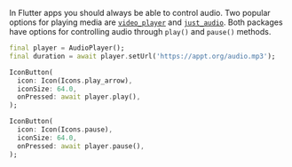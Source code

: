 In Flutter apps you should always be able to control audio. Two popular options for playing media are [`video_player`](https://pub.dev/packages/video_player) and [`just_audio`](https://pub.dev/packages/just_audio). Both packages have options for controlling audio through `play()` and `pause()` methods.

```dart
final player = AudioPlayer();                   
final duration = await player.setUrl('https://appt.org/audio.mp3');

IconButton(
  icon: Icon(Icons.play_arrow),
  iconSize: 64.0,
  onPressed: await player.play(),
);

IconButton(
  icon: Icon(Icons.pause),
  iconSize: 64.0,
  onPressed: await player.pause(),
);
```
